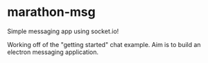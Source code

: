 # marathon-msg

Simple messaging app using socket.io!

Working off of the "getting started" chat example. Aim is to build an electron messaging application.
